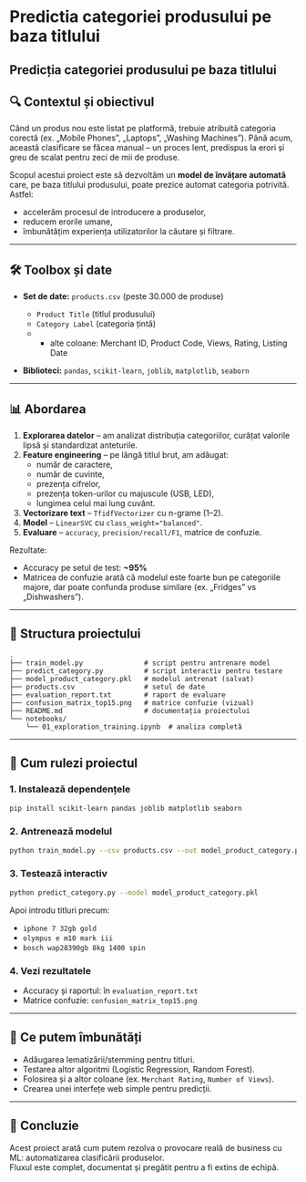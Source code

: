 # Predictia categoriei produsului pe baza titlului

## Predicția categoriei produsului pe baza titlului

## 🔍 Contextul și obiectivul
Când un produs nou este listat pe platformă, trebuie atribuită categoria corectă 
(ex. „Mobile Phones”, „Laptops”, „Washing Machines”). 
Până acum, această clasificare se făcea manual – un proces lent, predispus la erori 
și greu de scalat pentru zeci de mii de produse.

Scopul acestui proiect este să dezvoltăm un **model de învățare automată** 
care, pe baza titlului produsului, poate prezice automat categoria potrivită.
Astfel:
- accelerăm procesul de introducere a produselor,
- reducem erorile umane,
- îmbunătățim experiența utilizatorilor la căutare și filtrare.

---

## 🛠️ Toolbox și date
- **Set de date:** `products.csv` (peste 30.000 de produse)
  - `Product Title` (titlul produsului)  
  - `Category Label` (categoria țintă)  
  - + alte coloane: Merchant ID, Product Code, Views, Rating, Listing Date  

- **Biblioteci:** `pandas`, `scikit-learn`, `joblib`, `matplotlib`, `seaborn`

---

## 📊 Abordarea
1. **Explorarea datelor** – am analizat distribuția categoriilor, curățat valorile lipsă și standardizat anteturile.
2. **Feature engineering** – pe lângă titlul brut, am adăugat:
   - număr de caractere,
   - număr de cuvinte,
   - prezența cifrelor,
   - prezența token-urilor cu majuscule (USB, LED),
   - lungimea celui mai lung cuvânt.
3. **Vectorizare text** – `TfidfVectorizer` cu n-grame (1–2).
4. **Model** – `LinearSVC` cu `class_weight="balanced"`.
5. **Evaluare** – `accuracy`, `precision/recall/F1`, matrice de confuzie.

Rezultate:
- Accuracy pe setul de test: **~95%**
- Matricea de confuzie arată că modelul este foarte bun pe categoriile majore, dar poate confunda produse similare (ex. „Fridges” vs „Dishwashers”).

---

## 📂 Structura proiectului
```
.
├── train_model.py               # script pentru antrenare model
├── predict_category.py          # script interactiv pentru testare
├── model_product_category.pkl   # modelul antrenat (salvat)
├── products.csv                 # setul de date
├── evaluation_report.txt        # raport de evaluare
├── confusion_matrix_top15.png   # matrice confuzie (vizual)
├── README.md                    # documentația proiectului
└── notebooks/
    └── 01_exploration_training.ipynb  # analiza completă
```

---

## 🚀 Cum rulezi proiectul

### 1. Instalează dependențele
```bash
pip install scikit-learn pandas joblib matplotlib seaborn
```

### 2. Antrenează modelul
```bash
python train_model.py --csv products.csv --out model_product_category.pkl
```

### 3. Testează interactiv
```bash
python predict_category.py --model model_product_category.pkl
```
Apoi introdu titluri precum:
- `iphone 7 32gb gold`
- `olympus e m10 mark iii`
- `bosch wap28390gb 8kg 1400 spin`

### 4. Vezi rezultatele
- Accuracy și raportul: în `evaluation_report.txt`
- Matrice confuzie: `confusion_matrix_top15.png`

---

## 🌱 Ce putem îmbunătăți
- Adăugarea lematizării/stemming pentru titluri.
- Testarea altor algoritmi (Logistic Regression, Random Forest).
- Folosirea și a altor coloane (ex. `Merchant Rating`, `Number of Views`).
- Crearea unei interfețe web simple pentru predicții.

---

## 📌 Concluzie
Acest proiect arată cum putem rezolva o provocare reală de business cu ML: 
automatizarea clasificării produselor.  
Fluxul este complet, documentat și pregătit pentru a fi extins de echipă.  
